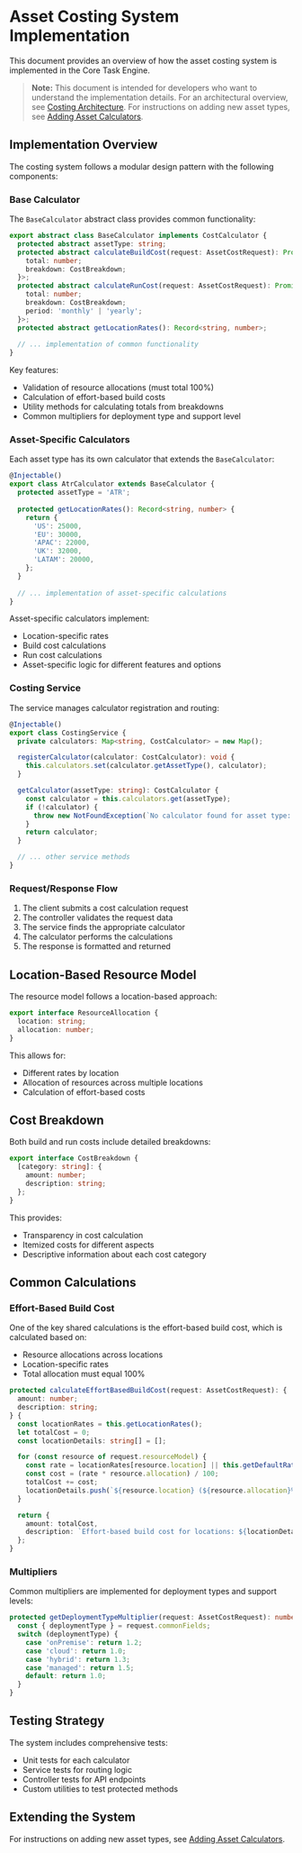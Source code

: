 # Asset Costing System Implementation

This document provides an overview of how the asset costing system is implemented in the Core Task Engine.

> **Note:** This document is intended for developers who want to understand the implementation details. For an architectural overview, see [Costing Architecture](./costing-architecture.md). For instructions on adding new asset types, see [Adding Asset Calculators](./developer-guide/adding-asset-calculators.md).

## Implementation Overview

The costing system follows a modular design pattern with the following components:

### Base Calculator

The `BaseCalculator` abstract class provides common functionality:

```typescript
export abstract class BaseCalculator implements CostCalculator {
  protected abstract assetType: string;
  protected abstract calculateBuildCost(request: AssetCostRequest): Promise<{
    total: number;
    breakdown: CostBreakdown;
  }>;
  protected abstract calculateRunCost(request: AssetCostRequest): Promise<{
    total: number;
    breakdown: CostBreakdown;
    period: 'monthly' | 'yearly';
  }>;
  protected abstract getLocationRates(): Record<string, number>;
  
  // ... implementation of common functionality
}
```

Key features:
- Validation of resource allocations (must total 100%)
- Calculation of effort-based build costs
- Utility methods for calculating totals from breakdowns
- Common multipliers for deployment type and support level

### Asset-Specific Calculators

Each asset type has its own calculator that extends the `BaseCalculator`:

```typescript
@Injectable()
export class AtrCalculator extends BaseCalculator {
  protected assetType = 'ATR';
  
  protected getLocationRates(): Record<string, number> {
    return {
      'US': 25000,
      'EU': 30000,
      'APAC': 22000,
      'UK': 32000,
      'LATAM': 20000,
    };
  }
  
  // ... implementation of asset-specific calculations
}
```

Asset-specific calculators implement:
- Location-specific rates
- Build cost calculations
- Run cost calculations
- Asset-specific logic for different features and options

### Costing Service

The service manages calculator registration and routing:

```typescript
@Injectable()
export class CostingService {
  private calculators: Map<string, CostCalculator> = new Map();

  registerCalculator(calculator: CostCalculator): void {
    this.calculators.set(calculator.getAssetType(), calculator);
  }

  getCalculator(assetType: string): CostCalculator {
    const calculator = this.calculators.get(assetType);
    if (!calculator) {
      throw new NotFoundException(`No calculator found for asset type: ${assetType}`);
    }
    return calculator;
  }

  // ... other service methods
}
```

### Request/Response Flow

1. The client submits a cost calculation request
2. The controller validates the request data
3. The service finds the appropriate calculator
4. The calculator performs the calculations
5. The response is formatted and returned

## Location-Based Resource Model

The resource model follows a location-based approach:

```typescript
export interface ResourceAllocation {
  location: string;
  allocation: number;
}
```

This allows for:
- Different rates by location
- Allocation of resources across multiple locations
- Calculation of effort-based costs

## Cost Breakdown

Both build and run costs include detailed breakdowns:

```typescript
export interface CostBreakdown {
  [category: string]: {
    amount: number;
    description: string;
  };
}
```

This provides:
- Transparency in cost calculation
- Itemized costs for different aspects
- Descriptive information about each cost category

## Common Calculations

### Effort-Based Build Cost

One of the key shared calculations is the effort-based build cost, which is calculated based on:
- Resource allocations across locations
- Location-specific rates
- Total allocation must equal 100%

```typescript
protected calculateEffortBasedBuildCost(request: AssetCostRequest): {
  amount: number;
  description: string;
} {
  const locationRates = this.getLocationRates();
  let totalCost = 0;
  const locationDetails: string[] = [];

  for (const resource of request.resourceModel) {
    const rate = locationRates[resource.location] || this.getDefaultRate();
    const cost = (rate * resource.allocation) / 100;
    totalCost += cost;
    locationDetails.push(`${resource.location} (${resource.allocation}%)`);
  }

  return {
    amount: totalCost,
    description: `Effort-based build cost for locations: ${locationDetails.join(', ')}`,
  };
}
```

### Multipliers

Common multipliers are implemented for deployment types and support levels:

```typescript
protected getDeploymentTypeMultiplier(request: AssetCostRequest): number {
  const { deploymentType } = request.commonFields;
  switch (deploymentType) {
    case 'onPremise': return 1.2;
    case 'cloud': return 1.0;
    case 'hybrid': return 1.3;
    case 'managed': return 1.5;
    default: return 1.0;
  }
}
```

## Testing Strategy

The system includes comprehensive tests:
- Unit tests for each calculator
- Service tests for routing logic
- Controller tests for API endpoints
- Custom utilities to test protected methods

## Extending the System

For instructions on adding new asset types, see [Adding Asset Calculators](./developer-guide/adding-asset-calculators.md).
